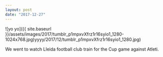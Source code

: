 ```yaml
---
layout: post
date: "2017-12-27"
---
```


![yo yo]({{ site.baseurl }}/assets/images/2017/tumblr_p1mpxvXfrz1r16syio1_1280-1024x768.jpg)yyyy/2017/12/tumblr_p1mpxvXfrz1r16syio1_1280.jpg)

We went to watch Lleida football club train for the Cup game against Atleti.

